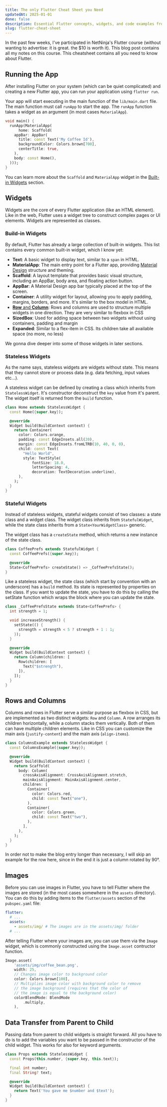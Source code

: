 ```yaml
---
title: The only Flutter Cheat Sheet you Need
updatedAt: 2025-01-01
done: false
description: Essential Flutter concepts, widgets, and code examples from my learning journey
slug: flutter-cheat-sheet
---
```


In the past few weeks, I've participated in NetNinja's Flutter course (without wanting to advertise: it is great. the $10 is worth it). This blog post contains all my notes on this course. This cheatsheet contains all you need to know about Flutter.

## Running the App

After installing Flutter on your system (which can be quiet complicated) and creating a new Flutter app, you can run your application using `flutter run`.

Your app will start executing in the main function of the `lib/main.dart` file. The main function must call `runApp` to start the app. The `runApp` function takes a widget as an argument (in most cases `MaterialApp`).

```dart
void main() {
  runApp(MaterialApp(
      home: Scaffold(
    appBar: AppBar(
      title: const Text('My Coffee Id'),
      backgroundColor: Colors.brown[700],
      centerTitle: true,
    ),
    body: const Home(),
  )));
}
```

You can learn more about the `Scaffold` and `MaterialApp` widget in the [Built-in Widgets](#build-in-widgets) section.

## Widgets

Widgets are the core of every Flutter application (like an HTML element). Like in the web, Flutter uses a widget tree to construct complex pages or UI elements. Widgets are represented as classes.

### Build-in Widgets

By default, Flutter has already a large collection of built-in widgets. This list contains every common built-in widget, which I know yet:

- **Text**: A basic widget to display text, similar to a `span` in HTML.
- **MaterialApp**: The main entry point for a Flutter app, providing [Material Design](https://m3.material.io/) structure and theming.
- **Scaffold**: A layout template that provides basic visual structure, including an AppBar, body area, and floating action button.
- **AppBar**: A Material Design app bar typically placed at the top of the screen.
- **Container**: A utility widget for layout, allowing you to apply padding, margins, borders, and more. It's similar to the box model in HTML.
- [**Row** and **Column**](#rows-and-columns): Rows and columns are used to structure multiple widgets in one direction. They are very similar to flexbox in CSS
- **SizedBox**: Used for adding space between two widgets without using containers, padding and margin
- **Expanded**: Similar to a flex-item in CSS. Its children take all available space (no more, no less)

We gonna dive deeper into some of those widgets in later sections.

### Stateless Widgets

As the name says, stateless widgets are widgets without state. This means that they cannot store or process data (e.g. data fetching, input values etc...).

A stateless widget can be defined by creating a class which inherits from `StatelessWidget`. It's constructor deconstruct the `key` value from it's parent. The widget itself is returned from the `build` function.

```dart
class Home extends StatelessWidget {
  const Home({super.key});

  @override
  Widget build(BuildContext context) {
    return Container(
      color: Colors.orange,
      padding: const EdgeInsets.all(20),
      margin: const EdgeInsets.fromLTRB(10, 40, 0, 0),
      child: const Text(
        "Hello World",
        style: TextStyle(
            fontSize: 18.0,
            letterSpacing: 4,
            decoration: TextDecoration.underline),
      ),
    );
  }
}
```

### Stateful Widgets

Instead of stateless widgets, stateful widgets consist of two classes: a state class and a widget class. The widget class inherits from `StatefulWidget`, while the state class inherits from a `State<YourWidgetClass>` generic.

The widget class has a `createState` method, which returns a new instance of the state class.

```dart
class CoffeePrefs extends StatefulWidget {
  const CoffeePrefs({super.key});

  @override
  State<CoffeePrefs> createState() => _CoffeePrefsState();
}
```

Like a stateless widget, the state class (which start by convention with an underscore) has a `build` method. Its state is represented by properties on the class. If you want to update the state, you have to do this by calling the setState function which wraps the block where you can update the state.

```dart
class _CoffeePrefsState extends State<CoffeePrefs> {
  int strength = 1;

  void increaseStrength() {
    setState(() {
      strength = strength < 5 ? strength + 1 : 1;
    });
  }

  @override
  Widget build(BuildContext context) {
    return Column(children: [
      Row(children: [
        Text("$strength"),
      ]),
    ]);
  }
}
```

## Rows and Columns

Columns and rows in Flutter serve a similar purpose as flexbox in CSS, but are implemented as two distinct widgets: `Row` and `Column`. A row arranges its children horizontally, while a column stacks them vertically.
Both of them can have multiple children elements. Like in CSS you can customize the main axis (`justify-content`) and the main axis (`align-items`).

```dart
class ColumnsExample extends StatelessWidget {
  const ColumnsExample({super.key});

  @override
  Widget build(BuildContext context) {
    return Scaffold(
      body: Column(
        crossAxisAlignment: CrossAxisAlignment.stretch,
        mainAxisAlignment: MainAxisAlignment.center,
        children: [
          Container(
            color: Colors.red,
            child: const Text("one"),
          ),
          Container(
            color: Colors.green,
            child: const Text("two"),
          ),
        ],
      ),
    );
  }
}
```

In order not to make the blog entry longer than necessary, I will skip an example for the row here, since in the end it is just a column rotated by 90°.

## Images

Before you can use images in Flutter, you have to tell Flutter where the images are stored (in the most cases somewhere in the `assets` directory). You can do this by adding items to the `flutter/assets` section of the `pubspec.yaml` file:

```yml
flutter:
  # ...
  assets:
    - assets/img/ # The images are in the assets/img/ folder
  # ...
```

After telling Flutter where your images are, you can use them via the `Image` widget, which is commonly constructed using the `Image.asset` contructor function.

```dart
Image.asset(
    'assets/img/coffee_bean.png',
    width: 25,
    // Changes image color to background color
    color: Colors.brown[100],
    // Multiplies image color with background color to remove
    // the image background (requires that the color of
    // the image is equal to the background color)
    colorBlendMode: BlendMode
        .multiply,
    ),
```

## Data Transfer from Parent to Child

Passing data from parent to child widgets is straight forward. All you have to do is to add the variables you want to be passed in the constructor of the child widget. This works for also for keyword arguments.

```dart
class Props extends StatelessWidget {
  const Props(this.number, {super.key, this.text});

  final int number;
  final String? text;

  @override
  Widget build(BuildContext context) {
    return Text('You gave me $number and $text');
  }
}
```

